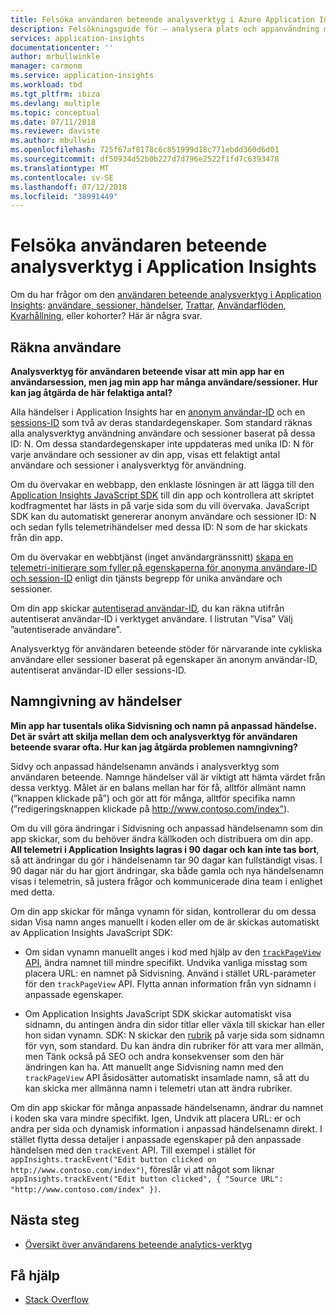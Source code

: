 ```yaml
---
title: Felsöka användaren beteende analysverktyg i Azure Application Insights
description: Felsökningsguide för – analysera plats och appanvändning med Application Insights.
services: application-insights
documentationcenter: ''
author: mrbullwinkle
manager: carmonm
ms.service: application-insights
ms.workload: tbd
ms.tgt_pltfrm: ibiza
ms.devlang: multiple
ms.topic: conceptual
ms.date: 07/11/2018
ms.reviewer: daviste
ms.author: mbullwin
ms.openlocfilehash: 725f67af8178c6c851999d18c771ebdd360d6d01
ms.sourcegitcommit: df50934d52b0b227d7d796e2522f1fd7c6393478
ms.translationtype: MT
ms.contentlocale: sv-SE
ms.lasthandoff: 07/12/2018
ms.locfileid: "38991449"
---
```

# <a name="troubleshoot-user-behavior-analytics-tools-in-application-insights"></a>Felsöka användaren beteende analysverktyg i Application Insights
Om du har frågor om den [användaren beteende analysverktyg i Application Insights](app-insights-usage-overview.md): [användare, sessioner, händelser](app-insights-usage-segmentation.md), [Trattar](usage-funnels.md), [Användarflöden](app-insights-usage-flows.md), [Kvarhållning](app-insights-usage-retention.md), eller kohorter? Här är några svar.

## <a name="counting-users"></a>Räkna användare
**Analysverktyg för användaren beteende visar att min app har en användarsession, men jag min app har många användare/sessioner. Hur kan jag åtgärda de här felaktiga antal?**

Alla händelser i Application Insights har en [anonym användar-ID](application-insights-data-model-context.md) och en [sessions-ID](application-insights-data-model-context.md) som två av deras standardegenskaper. Som standard räknas alla analysverktyg användning användare och sessioner baserat på dessa ID: N. Om dessa standardegenskaper inte uppdateras med unika ID: N för varje användare och sessioner av din app, visas ett felaktigt antal användare och sessioner i analysverktyg för användning.

Om du övervakar en webbapp, den enklaste lösningen är att lägga till den [Application Insights JavaScript SDK](app-insights-javascript.md) till din app och kontrollera att skriptet kodfragmentet har lästs in på varje sida som du vill övervaka. JavaScript SDK kan du automatiskt genererar anonym användare och sessioner ID: N och sedan fylls telemetrihändelser med dessa ID: N som de har skickats från din app.

Om du övervakar en webbtjänst (inget användargränssnitt) [skapa en telemetri-initierare som fyller på egenskaperna för anonyma användare-ID och session-ID](app-insights-usage-send-user-context.md) enligt din tjänsts begrepp för unika användare och sessioner.

Om din app skickar [autentiserad användar-ID](app-insights-api-custom-events-metrics.md#authenticated-users), du kan räkna utifrån autentiserat användar-ID i verktyget användare. I listrutan ”Visa” Välj ”autentiserade användare”.

Analysverktyg för användaren beteende stöder för närvarande inte cykliska användare eller sessioner baserat på egenskaper än anonym användar-ID, autentiserat användar-ID eller sessions-ID.

## <a name="naming-events"></a>Namngivning av händelser
**Min app har tusentals olika Sidvisning och namn på anpassad händelse. Det är svårt att skilja mellan dem och analysverktyg för användaren beteende svarar ofta. Hur kan jag åtgärda problemen namngivning?**

Sidvy och anpassad händelsenamn används i analysverktyg som användaren beteende. Namnge händelser väl är viktigt att hämta värdet från dessa verktyg. Målet är en balans mellan har för få, alltför allmänt namn (”knappen klickade på”) och gör att för många, alltför specifika namn (”redigeringsknappen klickade på http://www.contoso.com/index”).

Om du vill göra ändringar i Sidvisning och anpassad händelsenamn som din app skickar, som du behöver ändra källkoden och distribuera om din app. **All telemetri i Application Insights lagras i 90 dagar och kan inte tas bort**, så att ändringar du gör i händelsenamn tar 90 dagar kan fullständigt visas. I 90 dagar när du har gjort ändringar, ska både gamla och nya händelsenamn visas i telemetrin, så justera frågor och kommunicerade dina team i enlighet med detta.

Om din app skickar för många vynamn för sidan, kontrollerar du om dessa sidan Visa namn anges manuellt i koden eller om de är skickas automatiskt av Application Insights JavaScript SDK:

* Om sidan vynamn manuellt anges i kod med hjälp av den [ `trackPageView` API](https://github.com/Microsoft/ApplicationInsights-JS/blob/master/API-reference.md), ändra namnet till mindre specifikt. Undvika vanliga misstag som placera URL: en namnet på Sidvisning. Använd i stället URL-parameter för den `trackPageView` API. Flytta annan information från vyn sidnamn i anpassade egenskaper.

* Om Application Insights JavaScript SDK skickar automatiskt visa sidnamn, du antingen ändra din sidor titlar eller växla till skickar han eller hon sidan vynamn. SDK: N skickar den [rubrik](https://developer.mozilla.org/docs/Web/HTML/Element/title) på varje sida som sidnamn för vyn, som standard. Du kan ändra din rubriker för att vara mer allmän, men Tänk också på SEO och andra konsekvenser som den här ändringen kan ha. Att manuellt ange Sidvisning namn med den `trackPageView` API åsidosätter automatiskt insamlade namn, så att du kan skicka mer allmänna namn i telemetri utan att ändra rubriker.   

Om din app skickar för många anpassade händelsenamn, ändrar du namnet i koden ska vara mindre specifikt. Igen, Undvik att placera URL: er och andra per sida och dynamisk information i anpassad händelsenamn direkt. I stället flytta dessa detaljer i anpassade egenskaper på den anpassade händelsen med den `trackEvent` API. Till exempel i stället för `appInsights.trackEvent("Edit button clicked on http://www.contoso.com/index")`, föreslår vi att något som liknar `appInsights.trackEvent("Edit button clicked", { "Source URL": "http://www.contoso.com/index" })`.

## <a name="next-steps"></a>Nästa steg

* [Översikt över användarens beteende analytics-verktyg](app-insights-usage-overview.md)

## <a name="get-help"></a>Få hjälp
* [Stack Overflow](http://stackoverflow.com/questions/tagged/ms-application-insights)

